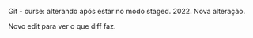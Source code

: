 Git - curse:
alterando após estar no modo staged.
2022.
Nova alteração.

Novo edit para ver o que diff faz.
